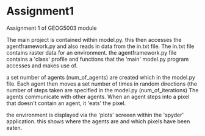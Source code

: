 # Assignment1
Assignment 1 of GEOG5003 module

The main project is contained within model.py.  this then accesses the agentframework.py and also reads in data from the in.txt file.
The in.txt file contains raster data for an environment.
the agentframework.py file contains a 'class' profile and functions that the 'main' model.py program accesses and makes use of.

a set number of agents (num_of_agents) are created which in the model.py file.  Each agent then moves a set number of times in random directions (the number of steps
taken are specified in the model.py (num_of_iterations)
The agents communicate with other agents.  When an agent steps into a pixel that doesn't contain an agent, it 'eats' the pixel.

the environment is displayed via the 'plots' screeen within the 'spyder' application.  this shows where the agents are and which pixels have been eaten.
